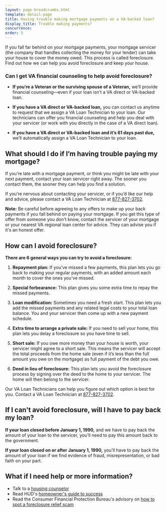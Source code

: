 ```yaml
---
layout: page-breadcrumbs.html
template: detail-page
title: Having trouble making mortgage payments on a VA-backed loan?
display_title: Trouble making payments?
concurrence:
order: 5
---
```


<div class="va-introtext">

If you fall far behind on your mortgage payments, your mortgage servicer (the company that handles collecting the money for your lender) can take your house to cover the money owed. This process is called foreclosure. Find out how we can help you avoid foreclosure and keep your house.

</div>

<div class="feature" markdown=“1”>

### Can I get VA financial counseling to help avoid foreclosure?

- **If you’re a Veteran or the surviving spouse of a Veteran,** we’ll provide financial counseling—even if your loan isn’t a VA direct or VA-backed loan.

- **If you have a VA direct or VA-backed loan,** you can contact us anytime to request that we assign a VA Loan Technician to your loan. Our technicians can offer you financial counseling and help you deal with your servicer (or work with you directly in the case of a VA direct loan).

- **If you have a VA direct or VA-backed loan and it’s 61 days past due,** we’ll automatically assign a VA Loan Technician to your loan.

</div>

## What should I do if I’m having trouble paying my mortgage?

If you’re late with a mortgage payment, or think you might be late with your next payment, contact your loan servicer right away. The sooner you contact them, the sooner they can help you find a solution.

If you’re nervous about contacting your servicer, or if you’d like our help and advice, please contact a VA Loan Technician at <a href="tel:+18778273702">877-827-3702</a>.

**Note:** Be careful before agreeing to any offers to make up your back payments if you fall behind on paying your mortgage. If you get this type of offer from someone you don't know, contact the servicer of your mortgage or your nearest VA regional loan center for advice. They can advise you if it's an honest offer. <br>

## How can I avoid foreclosure?

**There are 6 general ways you can try to avoid a foreclosure:**

1. **Repayment plan:** If you’ve missed a few payments, this plan lets you go back to making your regular payments, with an added amount each month to cover the ones you’ve missed.

2. **Special forbearance:** This plan gives you some extra time to repay the missed payments.

3. **Loan modification:** Sometimes you need a fresh start. This plan lets you add the missed payments and any related legal costs to your total loan balance. You and your servicer then come up with a new payment schedule.

4. **Extra time to arrange a private sale:** If you need to sell your home, this plan lets you delay a foreclosure so you have time to sell.

5. **Short sale:** If you owe more money than your house is worth, your servicer might agree to a short sale. This means the servicer will accept the total proceeds from the home sale (even if it’s less than the full amount you owe on the mortgage) as full payment of the debt you owe.

6. **Deed in lieu of foreclosure:** This plan lets you avoid the foreclosure process by signing over the deed to the home to your servicer. The home will then belong to the servicer.

Our VA Loan Technicians can help you figure out which option is best for you. Contact a VA Loan Technician at <a href="tel:+18778273702">877-827-3702</a>.

## If I can't avoid foreclosure, will I have to pay back my loan?

**If your loan closed before January 1, 1990,** and we have to pay back the amount of your loan to the servicer, you'll need to pay this amount back to the government.

**If your loan closed on or after January 1, 1990,** you'll have to pay back the amount of your loan if we find evidence of fraud, misrepresentation, or bad faith on your part.

## What if I need help or more information?

- Talk to a [housing counselor](https://www.hud.gov/i_want_to/talk_to_a_housing_counselor)
- Read HUD's [homeowner's guide to success](https://www.hud.gov/sites/dfiles/Housing/documents/RevUpdHmownSuc121518fnl.pdf)
- Read the Consumer Financial Protection Bureau's advisory on [how to spot a foreclosure relief scam](https://www.consumerfinance.gov/about-us/blog/consumer-advisory-dont-fall-for-a-foreclosure-relief-scam-or-bogus-legal-help/)
